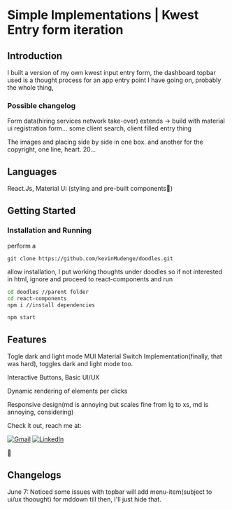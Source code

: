 # Simple Implementations | Kwest Entry form iteration

## Introduction

I built a version of my own kwest input entry form, the dashboard topbar used is a thought process for an app entry point I have going on, probably the whole thing,

### Possible changelog

Form data(hiring services network take-over) extends -> build with material ui
    registration form...
    some client search, client filled entry thing

The images and placing side by side in one box. and another for the copyright, one line, heart. 20...


## Languages

React.Js, Material Ui (styling and pre-built components🙂)

## Getting Started

### Installation and Running

perform a

```git
git clone https://github.com/kevinMudenge/doodles.git

```

allow installation, I put working thoughts under doodles so if not interested in html, ignore and proceed to react-components and run

```bash | npm
cd doodles //parent folder
cd react-components
npm i //install dependencies

npm start

```

## Features

Togle dark and light mode
MUI Material Switch Implementation(finally, that was hard), toggles dark and light mode too.

Interactive Buttons, Basic UI/UX

Dynamic rendering of elements per clicks

Responsive design(md is annoying but scales fine from lg to xs, md is annoying, considering)

Check it out, reach me at:

[![Gmail](https://img.shields.io/badge/Gmail-D14836?style=for-the-badge&logo=gmail&logoColor=white)](mailto:mudengekevn254@gmail.com)
[![LinkedIn](https://img.shields.io/badge/linkedin-%230077B5.svg?style=for-the-badge&logo=linkedin&logoColor=white)](https://www.linkedin.com/in/kevinMudenge/)

🫡

## Changelogs

June 7: Noticed some issues with topbar will add menu-item(subject to ui/ux thoought) for mddown till then, I'll just hide that.

